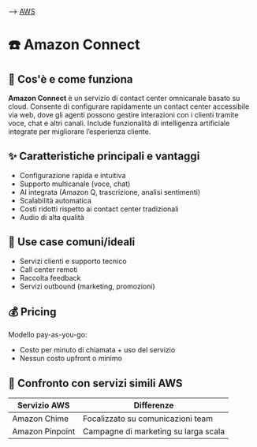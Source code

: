 --> [AWS](AWS.md)
# ☎️ Amazon Connect

## 📘 Cos'è e come funziona

**Amazon Connect** è un servizio di contact center omnicanale basato su cloud. Consente di configurare rapidamente un contact center accessibile via web, dove gli agenti possono gestire interazioni con i clienti tramite voce, chat e altri canali. Include funzionalità di intelligenza artificiale integrate per migliorare l’esperienza cliente.

## ✨ Caratteristiche principali e vantaggi

- Configurazione rapida e intuitiva
- Supporto multicanale (voce, chat)
- AI integrata (Amazon Q, trascrizione, analisi sentimenti)
- Scalabilità automatica
- Costi ridotti rispetto ai contact center tradizionali
- Audio di alta qualità

## 🚀 Use case comuni/ideali

- Servizi clienti e supporto tecnico
- Call center remoti
- Raccolta feedback
- Servizi outbound (marketing, promozioni)

## 💰 Pricing

Modello pay-as-you-go:
- Costo per minuto di chiamata + uso del servizio
- Nessun costo upfront o minimo

## 🔄 Confronto con servizi simili AWS

| Servizio AWS       | Differenze                       |
|--------------------|----------------------------------|
| Amazon Chime       | Focalizzato su comunicazioni team|
| Amazon Pinpoint    | Campagne di marketing su larga scala |
